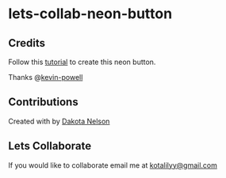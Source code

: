# lets-collab-neon-button

## Credits

Follow this [tutorial](https://www.youtube.com/watch?v=6xNcXwC6ikQ) to create this neon button.

Thanks @[kevin-powell](https://github.com/kevin-powell)

## Contributions

Created with by [Dakota Nelson]()

## Lets Collaborate 

If you would like to collaborate email me at kotalilyy@gmail.com